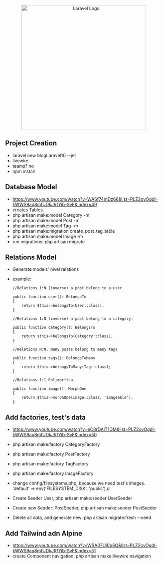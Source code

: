 <p align="center"><a href="https://laravel.com" target="_blank"><img src="https://raw.githubusercontent.com/laravel/art/master/logo-lockup/5%20SVG/2%20CMYK/1%20Full%20Color/laravel-logolockup-cmyk-red.svg" width="400" alt="Laravel Logo"></a></p>

## Project Creation

-   laravel new blogLaravel10 --jet
-   livewire
-   teams? no
-   npm install

## Database Model

-   https://www.youtube.com/watch?v=WASf74mDz68&list=PLZ2ovOgdI-kWWS9aq8mfUDkJRfYib-SvF&index=49
-   creates Tables.
-   php artisan make:model Category -m
-   php artisan make:model Post -m
-   php artisan make:model Tag -m
-   php artisan make:migration create_post_tag_table
-   php artisan make:model Image -m
-   run migrations: php artisan migrate

## Relations Model

-   Generate models' nivel relations
-   example:
    <br>

        //Relations 1:N (inverse) a post belong to a user.

        public function user(): BelongsTo
        {
            return $this->belongsTo(User::class);
        }

        //Relations 1:N (inverse) a post belong to a category.

        public function category(): BelongsTo
        {
            return $this->belongsTo(Category::class);
        }

        //Relations N:N, many posts belong to many tags

        public function tags(): BelongsToMany
        {
            return $this->belongsToMany(Tag::class);
        }

        //Relations 1:1 Polimorfica

        public function image(): MorphOne
        {
            return $this->morphOne(Image::class, 'imageable');
        }

## Add factories, test's data

-   https://www.youtube.com/watch?v=eC8rDAiT1OM&list=PLZ2ovOgdI-kWWS9aq8mfUDkJRfYib-SvF&index=50
-   php artisan make:factory CategoryFactory
-   php artisan make:factory PostFactory
-   php artisan make:factory TagFactory
-   php artisan make:factory ImageFactory

-   change config/filesystems.php, because we need test's images.
    <br>
    'default' => env('FILESYSTEM_DISK', 'public'),d

-   Create Seeder User, php artisan make:seeder UserSeeder
-   Create new Seeder: PostSeeder, php artisan make:seeder PostSeeder
-   Delete all data, and generate new: php artisan migrate:fresh --seed

## Add Tailwind adn Alpine

-   https://www.youtube.com/watch?v=WSA37Ui0b6Q&list=PLZ2ovOgdI-kWWS9aq8mfUDkJRfYib-SvF&index=51
-   create Component navigation, php artisan make:livewire navigation
